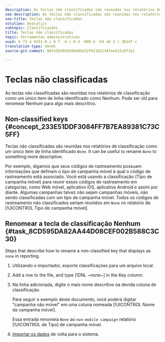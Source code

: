 ```yaml
---
description: As teclas não classificadas são reunidas nos relatórios de classificação como um único item de linha identificado como Nenhum. Pode ser útil para renomear Nenhum para algo mais descritivo.
seo-description: As teclas não classificadas são reunidas nos relatórios de classificação como um único item de linha identificado como Nenhum. Pode ser útil para renomear Nenhum para algo mais descritivo.
seo-title: Teclas não classificadas
solution: Analytics
subtopic: Classificações
title: Teclas não classificadas
topic: Ferramentas administrativas
uuid: b 73 a 9161-0 c 6 f -4 c 8 d -900 b -54 ab 2 c 36147 c
translation-type: tm+mt
source-git-commit: 86fe1b3650100a05e52fb2102134fee515c871b1

---
```



# Teclas não classificadas

As teclas não classificadas são reunidas nos relatórios de classificação como um único item de linha identificado como Nenhum. Pode ser útil para renomear Nenhum para algo mais descritivo.

## Non-classified keys {#concept_233E51DDF3084FF7B7EA89381C73C5FF}

Teclas não classificadas são reunidas nos relatórios de classificação como um único item de linha identificado *`None`*. It can be useful to rename *`None`* to something more descriptive.

Por exemplo, digamos que seus códigos de rastreamento possuam informações que definam o tipo de campanha móvel à qual o código de rastreamento está associado. Você está usando a classificação (Tipo de campanha móvel) para reunir esses códigos de rastreamento em categorias, como Web móvel, aplicativo iOS, aplicativo Android e assim por diante. Algumas campanhas talvez não sejam campanhas móveis, não sendo classificadas com um tipo de campanha móvel. Todos os códigos de rastreamento não classificados seriam reunidos em *`None`* no relatório de [!UICONTROL Tipo de campanha móvel].

## Renomear a tecla de classificação Nenhum {#task_8CD595DA82AA44D08CEF002B588C3C30}

<!-- 

t_rename_classification_none.xml

 -->

Steps that describe how to rename a non-classified key that displays as *`none`* in reporting.

1. Utilizando o importador, exporte classificações para um arquivo local.
1. Add a row to the file, and type [!DNL ~none~] in the Key column.
1. Na linha adicionada, digite o mais nome descritivo na devida coluna de classificação. 

   Para seguir o exemplo deste documento, você poderá digitar "campanha não móvel" em uma coluna nomeada [!UICONTROL Nome da campanha móvel].

   Essa entrada renomeia *`None`* ao *`non-mobile campaign`* relatório [!UICONTROL de Tipo] de campanha móvel.
1. [Importar os dados](../../../components/c-classifications2/c-classifications-importer/import-file.md#concept_F88785E2BDFD448CB5D1DA3491466B0D) de volta para o sistema.
